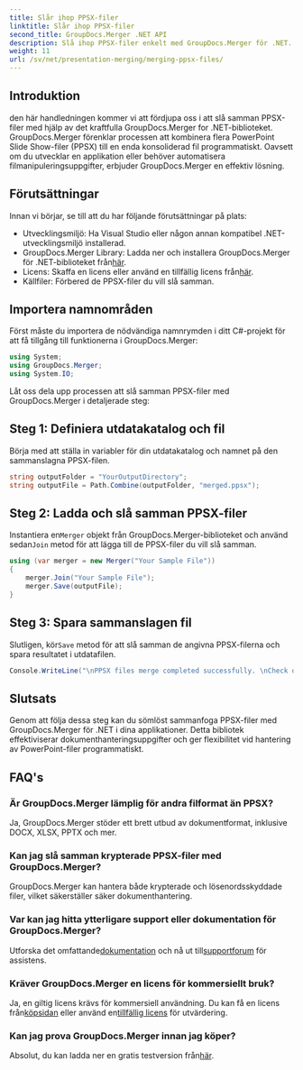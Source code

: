 ```yaml
---
title: Slår ihop PPSX-filer
linktitle: Slår ihop PPSX-filer
second_title: GroupDocs.Merger .NET API
description: Slå ihop PPSX-filer enkelt med GroupDocs.Merger för .NET. Följ vår steg-för-steg-guide för att automatisera filsammanfogningsuppgifter! Förbättra ditt arbetsflöde för dokumenthantering.
weight: 11
url: /sv/net/presentation-merging/merging-ppsx-files/
---
```

## Introduktion
den här handledningen kommer vi att fördjupa oss i att slå samman PPSX-filer med hjälp av det kraftfulla GroupDocs.Merger for .NET-biblioteket. GroupDocs.Merger förenklar processen att kombinera flera PowerPoint Slide Show-filer (PPSX) till en enda konsoliderad fil programmatiskt. Oavsett om du utvecklar en applikation eller behöver automatisera filmanipuleringsuppgifter, erbjuder GroupDocs.Merger en effektiv lösning.
## Förutsättningar
Innan vi börjar, se till att du har följande förutsättningar på plats:
- Utvecklingsmiljö: Ha Visual Studio eller någon annan kompatibel .NET-utvecklingsmiljö installerad.
-  GroupDocs.Merger Library: Ladda ner och installera GroupDocs.Merger för .NET-biblioteket från[här](https://releases.groupdocs.com/merger/net/).
-  Licens: Skaffa en licens eller använd en tillfällig licens från[här](https://purchase.groupdocs.com/temporary-license/).
- Källfiler: Förbered de PPSX-filer du vill slå samman.

## Importera namnområden
Först måste du importera de nödvändiga namnrymden i ditt C#-projekt för att få tillgång till funktionerna i GroupDocs.Merger:
```csharp
using System; 
using GroupDocs.Merger;
using System.IO;
```

Låt oss dela upp processen att slå samman PPSX-filer med GroupDocs.Merger i detaljerade steg:
## Steg 1: Definiera utdatakatalog och fil
Börja med att ställa in variabler för din utdatakatalog och namnet på den sammanslagna PPSX-filen.
```csharp
string outputFolder = "YourOutputDirectory";
string outputFile = Path.Combine(outputFolder, "merged.ppsx");
```
## Steg 2: Ladda och slå samman PPSX-filer
 Instantiera en`Merger` objekt från GroupDocs.Merger-biblioteket och använd sedan`Join` metod för att lägga till de PPSX-filer du vill slå samman.
```csharp
using (var merger = new Merger("Your Sample File"))
{
    merger.Join("Your Sample File");
    merger.Save(outputFile);
}
```
## Steg 3: Spara sammanslagen fil
 Slutligen, kör`Save` metod för att slå samman de angivna PPSX-filerna och spara resultatet i utdatafilen.
```csharp
Console.WriteLine("\nPPSX files merge completed successfully. \nCheck output in {0}", outputFolder);
```

## Slutsats
Genom att följa dessa steg kan du sömlöst sammanfoga PPSX-filer med GroupDocs.Merger för .NET i dina applikationer. Detta bibliotek effektiviserar dokumenthanteringsuppgifter och ger flexibilitet vid hantering av PowerPoint-filer programmatiskt.

## FAQ's
### Är GroupDocs.Merger lämplig för andra filformat än PPSX?
Ja, GroupDocs.Merger stöder ett brett utbud av dokumentformat, inklusive DOCX, XLSX, PPTX och mer.
### Kan jag slå samman krypterade PPSX-filer med GroupDocs.Merger?
GroupDocs.Merger kan hantera både krypterade och lösenordsskyddade filer, vilket säkerställer säker dokumenthantering.
### Var kan jag hitta ytterligare support eller dokumentation för GroupDocs.Merger?
 Utforska det omfattande[dokumentation](https://tutorials.groupdocs.com/merger/net/) och nå ut till[supportforum](https://forum.groupdocs.com/c/merger/32) för assistens.
### Kräver GroupDocs.Merger en licens för kommersiellt bruk?
 Ja, en giltig licens krävs för kommersiell användning. Du kan få en licens från[köpsidan](https://purchase.groupdocs.com/buy) eller använd en[tillfällig licens](https://purchase.groupdocs.com/temporary-license/) för utvärdering.
### Kan jag prova GroupDocs.Merger innan jag köper?
 Absolut, du kan ladda ner en gratis testversion från[här](https://releases.groupdocs.com/).
